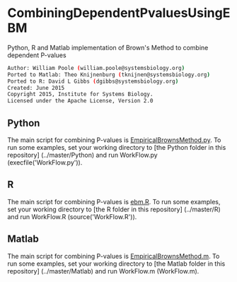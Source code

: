 # CombiningDependentPvaluesUsingEBM
Python, R and Matlab implementation of Brown's Method to combine dependent P-values

```bash
Author: William Poole (william.poole@systemsbiology.org)
Ported to Matlab: Theo Knijnenburg (tknijnen@systemsbiology.org)
Ported to R: David L Gibbs (dgibbs@systemsbiology.org)
Created: June 2015
Copyright 2015, Institute for Systems Biology.
Licensed under the Apache License, Version 2.0
```

Python 
-------------
The main script for combining P-values is [EmpiricalBrownsMethod.py](../master/Python/EmpiricalBrownsMethod.py). To run some examples, set your working directory to [the Python folder in this repository] (../master/Python) and run WorkFlow.py (execfile('WorkFlow.py')). 

R 
-------------
The main script for combining P-values is [ebm.R](../master/R/ebm.R). To run some examples, set your working directory to [the R folder in this repository] (../master/R) and run WorkFlow.R (source('WorkFlow.R')).

Matlab 
-------------
The main script for combining P-values is [EmpiricalBrownsMethod.m](../master/Matlab/EmpiricalBrownsMethod.m). To run some examples, set your working directory to [the Matlab folder in this repository] (../master/Matlab) and run WorkFlow.m (WorkFlow.m).

